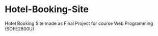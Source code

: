 # Hotel-Booking-Site

Hotel Booking Site made as Final Project for course Web Programming (SOFE2800U)

